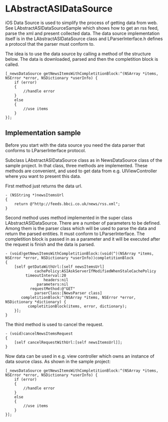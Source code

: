 LAbstractASIDataSource
======================

iOS Data Source is used to simplify the process of getting data from web. See LAbstractASIDataSourceSample which shows how to get an rss feed, parse the xml and present collected data. The data source implementation itself is in the LAbstractASIDataSource class and LParserInterface.h defines a protocol that the parser must conform to.

The idea is to use the data source by calling a method of the structure below. The data is downloaded, parsed and then the completition block is called.

    [_newsDataSource getNewsItemsWithCompletitionBlock:^(NSArray *items, NSError *error, NSDictionary *userInfo) {
        if (error)
        {
            //handle error
        }
        else
        {
            //use items
        }
    }];

Implementation sample
---------------------

Before you start with the data source you need the data parser that conforms to LParserInterface protocol.

Subclass LAbstractASIDataSource class as in NewsDataSource class of the sample project. In that class, three methods are implemented. These methods are convenient, and used to get data from e.g. UIViewController where you want to present this data.

First method just returns the data url.

    - (NSString *)newsItemsUrl
    {
        return @"http://feeds.bbci.co.uk/news/rss.xml";
    }

Second method uses method implemented in the super class LAbstractASIDataSource. There are a number of parameters to be defined. Among them is the parser class which will be used to parse the data and return the parsed entities. It must conform to LParserInterface. The completition block is passed in as a parameter and it will be executed after the request is finish and the data is parsed.

    - (void)getNewsItemsWithCompletitionBlock:(void(^)(NSArray *items, NSError *error, NSDictionary *userInfo))completitionBlock
    {
        [self getDataWithUrl:[self newsItemsUrl]
                 cachePolicy:ASIAskServerIfModifiedWhenStaleCachePolicy
             timeoutInterval:20
                     headers:nil
                  parameters:nil
               requestMethod:@"GET"
                 parserClass:[NewsParser class]
           completitionBlock:^(NSArray *items, NSError *error, NSDictionary *dictionary) {
              completitionBlock(items, error, dictionary);
        }];
    }

The third method is used to cancel the request.


    - (void)cancelNewsItemsRequest
    {
        [self cancelRequestWithUrl:[self newsItemsUrl]];
    }

Now data can be used in e.g. view controller which owns an instance of data source class. As shown in the sample project:

    [_newsDataSource getNewsItemsWithCompletitionBlock:^(NSArray *items, NSError *error, NSDictionary *userInfo) {
        if (error)
        {
            //handle error
        }
        else
        {
            //use items
        }
    }];
